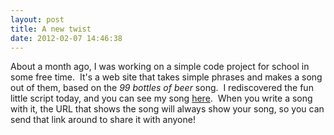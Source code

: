 ```yaml
---
layout: post
title: A new twist
date: 2012-02-07 14:46:38
---
```

About a month ago, I was working on a simple code project for school in some free time.  It's a web site that takes simple phrases and makes a song out of them, based on the <em>99 bottles of beer</em> song.  I rediscovered the fun little script today, and you can see my song <a href="http://mirror.phpizza.com/broncgeeks/s12/p5/HardmanA/projects/beer/beer.php?count=6&amp;cont=hard+drive&amp;fluid=code&amp;prep=in&amp;location=server&amp;act=Take+one+out+because+it+died&amp;end=Get+online+and+buy+some+more">here</a>.  When you write a song with it, the URL that shows the song will always show your song, so you can send that link around to share it with anyone!
